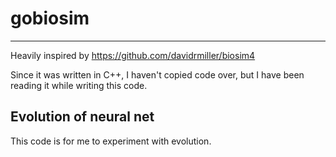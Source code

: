 # gobiosim
----

Heavily inspired by https://github.com/davidrmiller/biosim4

Since it was written in C++, I haven't copied code over, but I have been reading it while writing this code.

## Evolution of neural net

This code is for me to experiment with evolution.
